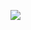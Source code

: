 <img src="https://img.shields.io/badge/JavaScript-F7DF1E?style=flat-square&logo=JavaScript&logoColor=black"/></a>
